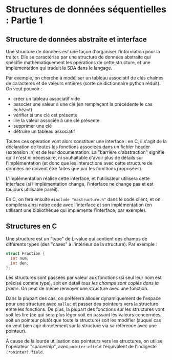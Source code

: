 # Structures de données séquentielles : Partie 1
## Structure de données abstraite et interface
Une structure de données est une façon d'organiser l'information pour la
traiter. Elle se caractérise par une structure de données abstraite qui spécifie
mathématiquement les opérations de cette structure, et une implémentation qui
traduit la SDA dans le langage.

Par exemple, on cherche à modéliser un tableau associatif de clés chaînes de caractères et de
valeurs entières (sorte de dictionnaire python réduit).
On veut pouvoir :
- créer un tableau associatif vide
- associer une valeur à une clé (en remplaçant la précédente le cas échéant)
- vérifier si une clé est présente
- lire la valeur associée à une clé présente
- supprimer une clé
- détruire un tableau associatif

Toutes ces opération vont alors constituer une interface : en C, il s'agit de la
déclaration de toutes les fonctions associées dans un fichier header (extension
.h) et de leur documentation.
La "barrière d'abstraction" signifie qu'il n'est ni nécessaire, ni souhaitable
d'avoir plus de détails sur l'implémentation (et donc que les interactions avec
cette structure de données ne doivent être faites que par les fonctions
proposées).

L'implémentation réalise cette interface, et l'utilisateur utilisera cette
interface (si l'implémentation change, l'interface ne change pas et est toujours
utilisable pareil).

En C, on fera ensuite `#include "mastructure.h"` dans le code client, et on
compilera ainsi notre code avec l'interface et son implémentation (en utilisant
une bibliothèque qui implémente l'interface, par exemple).

## Structures en C
Une structure est un "type" de L-value qui contient des champs de différents
types (des "cases" à l'intérieur de la structure). Par exemple :
```c
struct Fraction {
  int num;
  int den;
};
```

Les structures sont passées par valeur aux fonctions (si seul leur nom est
précisé comme type), soit en détail *tous les champs sont copiés dans la frame*.
On peut de même renvoyer une structure avec une fonction.

Dans la plupart des cas, on préfèrera allouer dynamiquement de l'espace pour une
structure avec `malloc` et passer des pointeurs vers la structure entre les
fonctions. De plus, la plupart des fonctions sur les structures vont soit les
lire (ce qui sera plus léger soit en passant les valeurs concernées, soit un
pointeur plutôt que toute la structure) soit les modifier (auquel cas on veut
bien agir directement sur la structure via sa référence avec une pointeur).

À cause de la lourde utilisation des pointeurs vers les structures, on utilise
l'opérateur "spaceship", avec `pointer->field` l'équivalent de l'indigeste
`(*pointer).field`.
